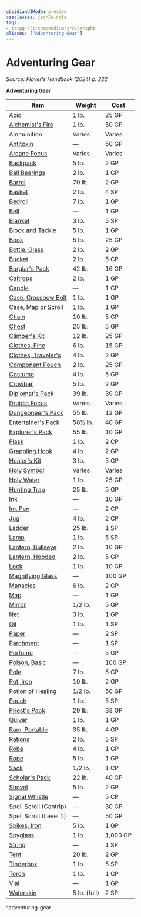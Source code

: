 ```yaml
---
obsidianUIMode: preview
cssclasses: json5e-note
tags:
- ttrpg-cli/compendium/src/5e/xphb
aliases: ["Adventuring Gear"]
---
```

# Adventuring Gear
*Source: Player's Handbook (2024) p. 222* 

**Adventuring Gear**

| Item | Weight | Cost |
|------|--------|------|
| [Acid](Mechanics/items/acid-xphb.md) | 1 lb. | 25 GP |
| [Alchemist's Fire](Mechanics/items/alchemists-fire-xphb.md) | 1 lb. | 50 GP |
| Ammunition | Varies | Varies |
| [Antitoxin](Mechanics/items/antitoxin-xphb.md) | — | 50 GP |
| [Arcane Focus](Mechanics/items/arcane-focus-xphb.md) | Varies | Varies |
| [Backpack](Mechanics/items/backpack-xphb.md) | 5 lb. | 2 GP |
| [Ball Bearings](Mechanics/items/ball-bearings-xphb.md) | 2 lb. | 1 GP |
| [Barrel](Mechanics/items/barrel-xphb.md) | 70 lb. | 2 GP |
| [Basket](Mechanics/items/basket-xphb.md) | 2 lb. | 4 SP |
| [Bedroll](Mechanics/items/bedroll-xphb.md) | 7 lb. | 1 GP |
| [Bell](Mechanics/items/bell-xphb.md) | — | 1 GP |
| [Blanket](Mechanics/items/blanket-xphb.md) | 3 lb. | 5 SP |
| [Block and Tackle](Mechanics/items/block-and-tackle-xphb.md) | 5 lb. | 1 GP |
| [Book](Mechanics/items/book-xphb.md) | 5 lb. | 25 GP |
| [Bottle, Glass](Mechanics/items/glass-bottle-xphb.md) | 2 lb. | 2 GP |
| [Bucket](Mechanics/items/bucket-xphb.md) | 2 lb. | 5 CP |
| [Burglar's Pack](Mechanics/items/burglars-pack-xphb.md) | 42 lb. | 16 GP |
| [Caltrops](Mechanics/items/caltrops-xphb.md) | 2 lb. | 1 GP |
| [Candle](Mechanics/items/candle-xphb.md) | — | 1 CP |
| [Case, Crossbow Bolt](Mechanics/items/crossbow-bolt-case-xphb.md) | 1 lb. | 1 GP |
| [Case, Map or Scroll](Mechanics/items/map-or-scroll-case-xphb.md) | 1 lb. | 1 GP |
| [Chain](Mechanics/items/chain-xphb.md) | 10 lb. | 5 GP |
| [Chest](Mechanics/items/chest-xphb.md) | 25 lb. | 5 GP |
| [Climber's Kit](Mechanics/items/climbers-kit-xphb.md) | 12 lb. | 25 GP |
| [Clothes, Fine](Mechanics/items/fine-clothes-xphb.md) | 6 lb. | 15 GP |
| [Clothes, Traveler's](Mechanics/items/travelers-clothes-xphb.md) | 4 lb. | 2 GP |
| [Component Pouch](Mechanics/items/component-pouch-xphb.md) | 2 lb. | 25 GP |
| [Costume](Mechanics/items/costume-xphb.md) | 4 lb. | 5 GP |
| [Crowbar](Mechanics/items/crowbar-xphb.md) | 5 lb. | 2 GP |
| [Diplomat's Pack](Mechanics/items/diplomats-pack-xphb.md) | 39 lb. | 39 GP |
| [Druidic Focus](Mechanics/items/druidic-focus-xphb.md) | Varies | Varies |
| [Dungeoneer's Pack](Mechanics/items/dungeoneers-pack-xphb.md) | 55 lb. | 12 GP |
| [Entertainer's Pack](Mechanics/items/entertainers-pack-xphb.md) | 58½ lb. | 40 GP |
| [Explorer's Pack](Mechanics/items/explorers-pack-xphb.md) | 55 lb. | 10 GP |
| [Flask](Mechanics/items/flask-xphb.md) | 1 lb. | 2 CP |
| [Grappling Hook](Mechanics/items/grappling-hook-xphb.md) | 4 lb. | 2 GP |
| [Healer's Kit](Mechanics/items/healers-kit-xphb.md) | 3 lb. | 5 GP |
| [Holy Symbol](Mechanics/items/holy-symbol-xphb.md) | Varies | Varies |
| [Holy Water](Mechanics/items/holy-water-xphb.md) | 1 lb. | 25 GP |
| [Hunting Trap](Mechanics/items/hunting-trap-xphb.md) | 25 lb. | 5 GP |
| [Ink](Mechanics/items/ink-xphb.md) | — | 10 GP |
| [Ink Pen](Mechanics/items/ink-pen-xphb.md) | — | 2 CP |
| [Jug](Mechanics/items/jug-xphb.md) | 4 lb. | 2 CP |
| [Ladder](Mechanics/items/ladder-xphb.md) | 25 lb. | 1 SP |
| [Lamp](Mechanics/items/lamp-xphb.md) | 1 lb. | 5 SP |
| [Lantern, Bullseye](Mechanics/items/bullseye-lantern-xphb.md) | 2 lb. | 10 GP |
| [Lantern, Hooded](Mechanics/items/hooded-lantern-xphb.md) | 2 lb. | 5 GP |
| [Lock](Mechanics/items/lock-xphb.md) | 1 lb. | 10 GP |
| [Magnifying Glass](Mechanics/items/magnifying-glass-xphb.md) | — | 100 GP |
| [Manacles](Mechanics/items/manacles-xphb.md) | 6 lb. | 2 GP |
| [Map](Mechanics/items/map-xphb.md) | — | 1 GP |
| [Mirror](Mechanics/items/mirror-xphb.md) | 1/2 lb. | 5 GP |
| [Net](Mechanics/items/net-xphb.md) | 3 lb. | 1 GP |
| [Oil](Mechanics/items/oil-xphb.md) | 1 lb. | 1 SP |
| [Paper](Mechanics/items/paper-xphb.md) | — | 2 SP |
| [Parchment](Mechanics/items/parchment-xphb.md) | — | 1 SP |
| [Perfume](Mechanics/items/perfume-xphb.md) | — | 5 GP |
| [Poison, Basic](Mechanics/items/basic-poison-xphb.md) | — | 100 GP |
| [Pole](Mechanics/items/pole-xphb.md) | 7 lb. | 5 CP |
| [Pot, Iron](Mechanics/items/iron-pot-xphb.md) | 10 lb. | 2 GP |
| [Potion of Healing](Mechanics/items/potion-of-healing-xdmg.md) | 1/2 lb. | 50 GP |
| [Pouch](Mechanics/items/pouch-xphb.md) | 1 lb. | 5 SP |
| [Priest's Pack](Mechanics/items/priests-pack-xphb.md) | 29 lb. | 33 GP |
| [Quiver](Mechanics/items/quiver-xphb.md) | 1 lb. | 1 GP |
| [Ram, Portable](Mechanics/items/portable-ram-xphb.md) | 35 lb. | 4 GP |
| [Rations](Mechanics/items/rations-xphb.md) | 2 lb. | 5 SP |
| [Robe](Mechanics/items/robe-xphb.md) | 4 lb. | 1 GP |
| [Rope](Mechanics/items/rope-xphb.md) | 5 lb. | 1 GP |
| [Sack](Mechanics/items/sack-xphb.md) | 1/2 lb. | 1 CP |
| [Scholar's Pack](Mechanics/items/scholars-pack-xphb.md) | 22 lb. | 40 GP |
| [Shovel](Mechanics/items/shovel-xphb.md) | 5 lb. | 2 GP |
| [Signal Whistle](Mechanics/items/signal-whistle-xphb.md) | — | 5 CP |
| Spell Scroll (Cantrip) | — | 30 GP |
| Spell Scroll (Level 1) | — | 50 GP |
| [Spikes, Iron](Mechanics/items/iron-spikes-xphb.md) | 5 lb. | 1 GP |
| [Spyglass](Mechanics/items/spyglass-xphb.md) | 1 lb. | 1,000 GP |
| [String](Mechanics/items/string-xphb.md) | — | 1 SP |
| [Tent](Mechanics/items/tent-xphb.md) | 20 lb. | 2 GP |
| [Tinderbox](Mechanics/items/tinderbox-xphb.md) | 1 lb. | 5 SP |
| [Torch](Mechanics/items/torch-xphb.md) | 1 lb. | 1 CP |
| [Vial](Mechanics/items/vial-xphb.md) | — | 1 GP |
| [Waterskin](Mechanics/items/waterskin-xphb.md) | 5 lb. (full) | 2 SP |
^adventuring-gear